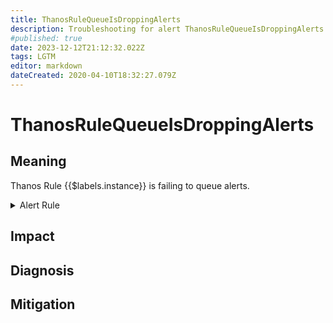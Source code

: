 ```yaml
---
title: ThanosRuleQueueIsDroppingAlerts
description: Troubleshooting for alert ThanosRuleQueueIsDroppingAlerts
#published: true
date: 2023-12-12T21:12:32.022Z
tags: LGTM
editor: markdown
dateCreated: 2020-04-10T18:32:27.079Z
---
```


# ThanosRuleQueueIsDroppingAlerts

## Meaning
[//]: # "Short paragraph that explains what the alert means"
Thanos Rule {{$labels.instance}} is failing to queue alerts.

<details>
  <summary>Alert Rule</summary>

  ```yaml
alert: ThanosRuleQueueIsDroppingAlerts
expr: sum by (job, instance) (rate(thanos_alert_queue_alerts_dropped_total{job=~".*thanos-rule.*"}[5m])) > 0
for: 5m
labels:
    severity: critical
annotations:
    summary: Thanos Rule Queue Is Dropping Alerts (instance {{ $labels.instance }})
    description: |-
        Thanos Rule {{$labels.instance}} is failing to queue alerts.
          VALUE = {{ $value }}
          LABELS = {{ $labels }}
    runbook: https://github.com/srerun/prometheus-alerts/content/runbooks/ThanosRuleQueueIsDroppingAlerts

  ```
</details>


## Impact
[//]: # "What could / will happen if the alert is not addressed"



## Diagnosis
[//]: # "Steps to take to identify the cause of the problem"



## Mitigation
[//]: # "The steps necessary to resolve the alert"
